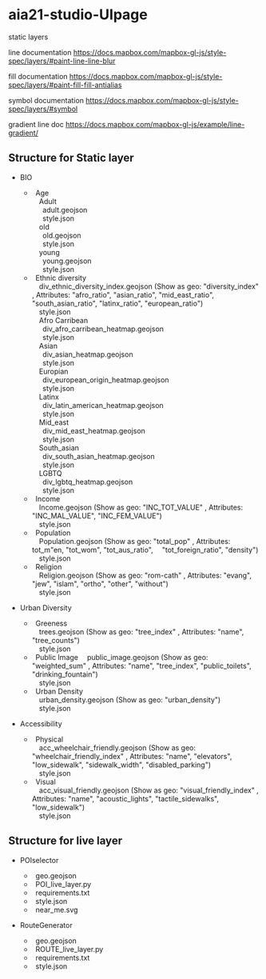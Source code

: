 # aia21-studio-UIpage

static layers

line documentation
https://docs.mapbox.com/mapbox-gl-js/style-spec/layers/#paint-line-line-blur

fill documentation
https://docs.mapbox.com/mapbox-gl-js/style-spec/layers/#paint-fill-fill-antialias

symbol documentation
https://docs.mapbox.com/mapbox-gl-js/style-spec/layers/#symbol

gradient line doc
https://docs.mapbox.com/mapbox-gl-js/example/line-gradient/


## Structure for Static layer

* BIO  
    * &ensp;Age  
        &emsp;Adult  
            &emsp;&ensp;adult.geojson  
            &emsp;&ensp;style.json  
        &emsp;old  
            &emsp;&ensp;old.geojson  
            &emsp;&ensp;style.json  
        &emsp;young  
            &emsp;&ensp;young.geojson  
            &emsp;&ensp;style.json  
    * &ensp;Ethnic diversity  
        &emsp;div_ethnic_diversity_index.geojson (Show as geo: "diversity_index" , Attributes: "afro_ratio", "asian_ratio", "mid_east_ratio", "south_asian_ratio", "latinx_ratio", "european_ratio")  
        &emsp;style.json  
            &emsp;Afro Carribean  
                &emsp;&ensp;div_afro_carribean_heatmap.geojson  
                &emsp;&ensp;style.json  
            &emsp;Asian  
                &emsp;&ensp;div_asian_heatmap.geojson  
                &emsp;&ensp;style.json  
            &emsp;Europian  
                &emsp;&ensp;div_european_origin_heatmap.geojson  
                &emsp;&ensp;style.json  
            &emsp;Latinx  
                &emsp;&ensp;div_latin_american_heatmap.geojson  
                &emsp;&ensp;style.json  
            &emsp;Mid_east  
                &emsp;&ensp;div_mid_east_heatmap.geojson  
                &emsp;&ensp;style.json  
            &emsp;South_asian  
                &emsp;&ensp;div_south_asian_heatmap.geojson  
                &emsp;&ensp;style.json  
            &emsp;LGBTQ  
                &emsp;&ensp;div_lgbtq_heatmap.geojson  
                &emsp;&ensp;style.json  
    * &ensp;Income  
        &emsp;Income.geojson (Show as geo: "INC_TOT_VALUE" , Attributes: "INC_MAL_VALUE", "INC_FEM_VALUE")  
        &emsp;style.json  
    * &ensp;Population  
        &emsp;Population.geojson (Show as geo: "total_pop" , Attributes: tot_m"en, "tot_wom", "tot_aus_ratio", &emsp;"tot_foreign_ratio", "density")  
        &emsp;style.json  
    * &ensp;Religion  
        &emsp;Religion.geojson (Show as geo: "rom-cath" , Attributes: "evang", "jew", "islam", "ortho", "other", "without")  
        &emsp;style.json  
    
* Urban Diversity  
    * &ensp;Greeness  
        &emsp;trees.geojson (Show as geo: "tree_index" , Attributes: "name", "tree_counts")  
        &emsp;style.json  
    * &ensp;Public Image
        &emsp;public_image.geojson (Show as geo: "weighted_sum" , Attributes: "name", "tree_index", "public_toilets", "drinking_fountain")  
        &emsp;style.json  
    * &ensp;Urban Density  
        &emsp;urban_density.geojson (Show as geo: "urban_density")  
        &emsp;style.json  

* Accessibility  
    * &ensp;Physical  
        &emsp;acc_wheelchair_friendly.geojson (Show as geo: "wheelchair_friendly_index" , Attributes: "name", "elevators", "low_sidewalk", "sidewalk_width", "disabled_parking")  
        &emsp;style.json  
    * &ensp;Visual  
        &emsp;acc_visual_friendly.geojson (Show as geo: "visual_friendly_index" , Attributes: "name", "acoustic_lights", "tactile_sidewalks", "low_sidewalk")  
        &emsp;style.json  


## Structure for live layer

* POIselector
    * &ensp;geo.geojson  
    * &ensp;POI_live_layer.py  
    * &ensp;requirements.txt  
    * &ensp;style.json  
    * &ensp;near_me.svg  
        

* RouteGenerator  
    * &ensp;geo.geojson  
    * &ensp;ROUTE_live_layer.py  
    * &ensp;requirements.txt  
    * &ensp;style.json  

